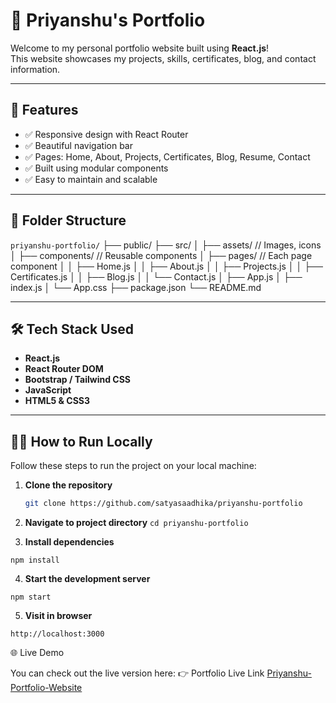 # 💼 Priyanshu's Portfolio

Welcome to my personal portfolio website built using **React.js**!  
This website showcases my projects, skills, certificates, blog, and contact information.

---

## 🚀 Features

- ✅ Responsive design with React Router
- ✅ Beautiful navigation bar
- ✅ Pages: Home, About, Projects, Certificates, Blog, Resume, Contact
- ✅ Built using modular components
- ✅ Easy to maintain and scalable

---

## 📁 Folder Structure

`priyanshu-portfolio/`
├── public/
├── src/
│   ├── assets/         // Images, icons
│   ├── components/     // Reusable components
│   ├── pages/          // Each page component
│   │   ├── Home.js
│   │   ├── About.js
│   │   ├── Projects.js
│   │   ├── Certificates.js
│   │   ├── Blog.js
│   │   └── Contact.js
│   ├── App.js
│   ├── index.js
│   └── App.css
├── package.json
└── README.md


---

## 🛠️ Tech Stack Used

- **React.js**
- **React Router DOM**
- **Bootstrap / Tailwind CSS**
- **JavaScript**
- **HTML5 & CSS3**

---

## 🧑‍💻 How to Run Locally

Follow these steps to run the project on your local machine:

1. **Clone the repository**
   ```bash
   git clone https://github.com/satyasaadhika/priyanshu-portfolio

2. **Navigate to project directory**
`cd priyanshu-portfolio` 

3. **Install dependencies**

`npm install`

4. **Start the development server**

`npm start`

5. **Visit in browser**

`http://localhost:3000`

🌐 Live Demo

You can check out the live version here:
👉 Portfolio Live Link [Priyanshu-Portfolio-Website](https://)

